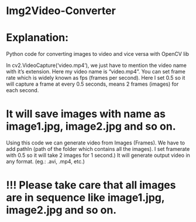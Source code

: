 # Img2Video-Converter
# Explanation:

Python code for converting images to video and vice versa with OpenCV lib

In cv2.VideoCapture(‘video.mp4’), we just have to mention the video name with it’s extension. Here my video name is “video.mp4”. You can set frame rate which is widely known as fps (frames per second). Here I set 0.5 so it will capture a frame at every 0.5 seconds, means 2 frames (images) for each second.
# It will save images with name as image1.jpg, image2.jpg and so on.


 Using this code we can generate video from Images (Frames). We have to add pathIn (path of the folder which contains all the images). I set framerate with 0.5 so it will take 2 images for 1 second.)
 It will generate output video in any format. (eg.: .avi, .mp4, etc.)
# !!! Please take care that all images are in sequence like image1.jpg, image2.jpg and so on.
